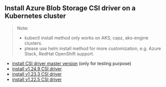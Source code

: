 ## Install Azure Blob Storage CSI driver on a Kubernetes cluster
> Note: 
>  - kubectl install method only works on AKS, capz, aks-engine clusters.
>  - please use helm install method for more customization, e.g. Azure Stack, RedHat OpenShift support.
> 
 - [install CSI driver master version](./install-csi-driver-master.md) (only for testing purpose)
 - [install v1.24.9 CSI driver](./install-csi-driver-v1.24.9.md)
 - [install v1.23.3 CSI driver](./install-csi-driver-v1.23.3.md)
 - [install v1.22.5 CSI driver](./install-csi-driver-v1.22.5.md)
